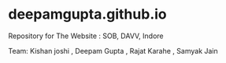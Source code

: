# deepamgupta.github.io
Repository for The Website : SOB, DAVV, Indore

Team: Kishan joshi , Deepam Gupta , Rajat Karahe , Samyak Jain